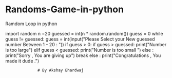 # Randoms-Game-in-python



































Ramdom Loop in python 

import random
n =20
guessed = int(n * random.random())
guess = 0
while guess != guessed:
    guess = int(input("Please Select your New guessed  number Between 1 - 20 : "))
    if guess > 0:
        if guess > guessed:
            print("Number is too large")
        elif guess < guessed:
            print("Number is too small ")
    else :
        print("Sorry , You are giving up")
        break
else :
    print("Congratulations , You made it dude .")
    
    
                  # By Akshay Bhardwaj
